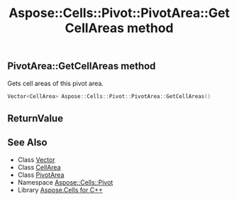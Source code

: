 ﻿---
title: Aspose::Cells::Pivot::PivotArea::GetCellAreas method
linktitle: GetCellAreas
second_title: Aspose.Cells for C++ API Reference
description: 'Aspose::Cells::Pivot::PivotArea::GetCellAreas method. Gets cell areas of this pivot area in C++.'
type: docs
weight: 2300
url: /cpp/aspose.cells.pivot/pivotarea/getcellareas/
---
## PivotArea::GetCellAreas method


Gets cell areas of this pivot area.

```cpp
Vector<CellArea> Aspose::Cells::Pivot::PivotArea::GetCellAreas()
```


## ReturnValue



## See Also

* Class [Vector](../../../aspose.cells/vector/)
* Class [CellArea](../../../aspose.cells/cellarea/)
* Class [PivotArea](../)
* Namespace [Aspose::Cells::Pivot](../../)
* Library [Aspose.Cells for C++](../../../)
